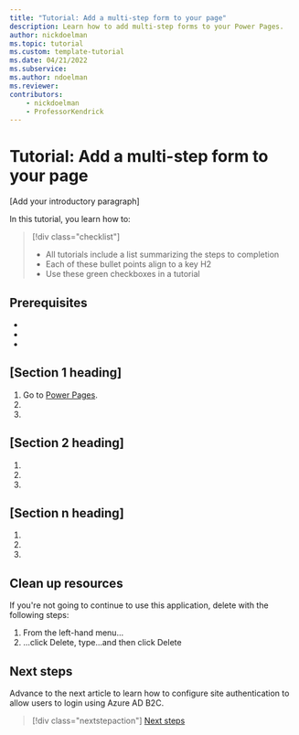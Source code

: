 ```yaml
---
title: "Tutorial: Add a multi-step form to your page"
description: Learn how to add multi-step forms to your Power Pages.
author: nickdoelman
ms.topic: tutorial
ms.custom: template-tutorial
ms.date: 04/21/2022
ms.subservice:
ms.author: ndoelman 
ms.reviewer: 
contributors:
    - nickdoelman
    - ProfessorKendrick
---
```


<!--
Remove all the comments in this template before you sign-off or merge to the 
main branch.
-->

<!--
This template provides the basic structure of a tutorial article.
See the [tutorial guidance](contribute-how-to-mvc-tutorial.md) in the contributor guide.

To provide feedback on this template contact 
[the templates workgroup](mailto:templateswg@microsoft.com).
-->

<!-- 1. H1 
Required. Start with "Tutorial: ". Make the first word following "Tutorial: " a 
verb.
-->

# Tutorial: Add a multi-step form to your page

<!-- 2. Introductory paragraph 
Required. Lead with a light intro that describes, in customer-friendly language, 
what the customer will learn, or do, or accomplish. Answer the fundamental “why 
would I want to do this?” question. Keep it short.
-->

[Add your introductory paragraph]

<!-- 3. Tutorial outline 
Required. Use the format provided in the list below.
-->

In this tutorial, you learn how to:

> [!div class="checklist"]
> * All tutorials include a list summarizing the steps to completion
> * Each of these bullet points align to a key H2
> * Use these green checkboxes in a tutorial

<!-- 4. Prerequisites 
Required. First prerequisite is a link to a free trial account if one exists. If there 
are no prerequisites, state that no prerequisites are needed for this tutorial.
-->

## Prerequisites

- <!-- An Azure account with an active subscription. [Create an account for free]
  (https://azure.microsoft.com/free/?WT.mc_id=A261C142F). -->
- <!-- prerequisite 2 -->
- <!-- prerequisite n -->

<!-- 5. H2s
Required. Give each H2 a heading that sets expectations for the content that follows. 
Follow the H2 headings with a sentence about how the section contributes to the whole.
-->

## [Section 1 heading]
<!-- Introduction paragraph -->

1. Go to [Power Pages](https://make.powerpages.microsoft.com/).
1. <!-- Step 2 -->
1. <!-- Step n -->

## [Section 2 heading]
<!-- Introduction paragraph -->
1. <!-- Step 1 -->
1. <!-- Step 2 -->
1. <!-- Step n -->

## [Section n heading]
<!-- Introduction paragraph -->
1. <!-- Step 1 -->
1. <!-- Step 2 -->
1. <!-- Step n -->

<!-- 6. Clean up resources
Required. If resources were created during the tutorial. If no resources were created, 
state that there are no resources to clean up in this section.
-->

## Clean up resources

If you're not going to continue to use this application, delete
 with the following steps:

1. From the left-hand menu...
1. ...click Delete, type...and then click Delete

<!-- 7. Next steps
Required: A single link in the blue box format. Point to the next logical tutorial 
in a series, or, if there are no other tutorials, to some other cool thing the 
customer can do. 
-->

## Next steps

Advance to the next article to learn how to configure site authentication to allow users to login using Azure AD B2C.
> [!div class="nextstepaction"]
> [Next steps](tutorial-setup-site-authentication.md)

<!--
Remove all the comments in this template before you sign-off or merge to the 
main branch.
-->